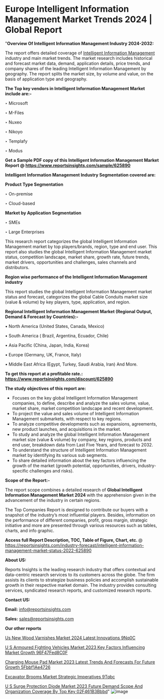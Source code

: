 # Europe Intelligent Information Management Market Trends 2024 | Global Report

 "<strong>Overview Of Intelligent Information Management Industry 2024-2032:</strong>

The report offers detailed coverage of <a href=https://www.reportsinsights.com/sample/625890>Intelligent Information Management</a> industry and main market trends. The market research includes historical and forecast market data, demand, application details, price trends, and company shares of the leading Intelligent Information Management by geography. The report splits the market size, by volume and value, on the basis of application type and geography.

<strong>The Top key vendors in Intelligent Information Management Market include are:- </strong>

‣ Microsoft

‣ M-Files

‣ Nuxeo

‣ Nikoyo

‣ Templafy

‣ Modus

<strong>Get a Sample PDF copy of this Intelligent Information Management Market Report </strong><strong>@ <a href=https://www.reportsinsights.com/sample/625890 style=color:#0000ff;>https://www.reportsinsights.com/sample/625890</a> </strong>

<strong>Intelligent Information Management Industry Segmentation covered are:</strong>

<strong>Product Type Segmentation</strong>

‣    On-premise

‣ Cloud-based

<strong>Market by Application Segmentation</strong>

‣   SMEs

‣ Large Enterprises

This research report categorizes the global Intelligent Information Management market by top players/brands, region, type and end user. This report also studies the global Intelligent Information Management market status, competition landscape, market share, growth rate, future trends, market drivers, opportunities and challenges, sales channels and distributors.

<strong>Region wise performance of the Intelligent Information Management industry</strong><strong> </strong>

This report studies the global Intelligent Information Management market status and forecast, categorizes the global Cable Conduits market size (value &amp; volume) by key players, type, application, and region. 

<strong>Regional Intelligent Information Management Market (Regional Output, Demand &amp; Forecast by Countries):-</strong>

• North America (United States, Canada, Mexico)

• South America ( Brazil, Argentina, Ecuador, Chile)

• Asia Pacific (China, Japan, India, Korea)

• Europe (Germany, UK, France, Italy)

• Middle East Africa (Egypt, Turkey, Saudi Arabia, Iran) And More.

<strong>To get this report at a profitable rate.: <a href=https://www.reportsinsights.com/discount/625890 style=color:#0000ff;>https://www.reportsinsights.com/discount/625890</a></strong>

<strong>The study objectives of this report are:</strong>
<ul>
  <li>Focuses on the key global Intelligent Information Management companies, to define, describe and analyze the sales volume, value, market share, market competition landscape and recent development.</li>
  <li>To project the value and sales volume of Intelligent Information Management submarkets, with respect to key regions.</li>
  <li>To analyze competitive developments such as expansions, agreements, new product launches, and acquisitions in the market.</li>
  <li>To study and analyze the global Intelligent Information Management market size (value &amp; volume) by company, key regions, products and end user, breakdown data from Last Five Years, and forecast to 2032.</li>
  <li>To understand the structure of Intelligent Information Management market by identifying its various sub segments.</li>
  <li>To share detailed information about the key factors influencing the growth of the market (growth potential, opportunities, drivers, industry-specific challenges and risks).</li>
</ul>
<strong>Scope of the Report:-</strong><strong> </strong>

The report scope combines a detailed research of <strong>Global Intelligent Information Management Market 2024 </strong>with the apprehension given in the advancement of the industry in certain regions.

The Top Companies Report is designed to contribute our buyers with a snapshot of the industry’s most influential players. Besides, information on the performance of different companies, profit, gross margin, strategic initiative and more are presented through various resources such as tables, charts, and info graphic.

<strong>Access full Report Description, TOC, Table of Figure, Chart, etc. </strong>@   <a href=https://reportsinsights.com/industry-forecast/intelligent-information-management-market-status-2022-625890 style=color:#0000ff;>https://reportsinsights.com/industry-forecast/intelligent-information-management-market-status-2022-625890</a>

<strong>About US:</strong>

Reports Insights is the leading research industry that offers contextual and data-centric research services to its customers across the globe. The firm assists its clients to strategize business policies and accomplish sustainable growth in their respective market domain. The industry provides consulting services, syndicated research reports, and customized research reports.

<strong>Contact US:</strong>

<p class=""""><b>Email:</b> <a href=mailto:info@reportsinsights.com>info@reportsinsights.com</a></p>
<p class=""""><b>Sales:</b> <a href=mailto:sales@reportsinsights.com>sales@reportsinsights.com</a></p>

<strong>Our other reports</strong>

<a href=https://www.linkedin.com/pulse/us-new-wood-varnishes-market-2024-latest-innovations-9nq0c/>Us New Wood Varnishes Market 2024 Latest Innovations 9Nq0C</a>

<a href=https://medium.com/@g65914336/u-s-armoured-fighting-vehicles-market-2023-key-factors-influencing-market-growth-96f47fed8c0f>U S Armoured Fighting Vehicles Market 2023 Key Factors Influencing Market Growth 96F47Fed8C0F</a>

<a href=https://medium.com/@swatiga40/charging-mouse-pad-market-2023-latest-trends-and-forecasts-for-future-growth-5fbbf1ae4726>Charging Mouse Pad Market 2023 Latest Trends And Forecasts For Future Growth 5Fbbf1Ae4726</a>

<a href=https://www.linkedin.com/pulse/excavator-brooms-market-strategic-imperatives-9tqbc/>Excavator Brooms Market Strategic Imperatives 9Tqbc</a>

<a href=https://medium.com/@gavdeakash979/u-s-surge-protection-diode-market-2023-future-demand-scope-and-organization-coverage-by-top-key-02f461b3bbbd>U S Surge Protection Diode Market 2023 Future Demand Scope And Organization Coverage By Top Key 02F461B3Bbbd</a>"
![image](https://github.com/daminid12/RImarketresearch/assets/158430485/27c8a375-8438-4403-a453-1be3b1bc4652)
